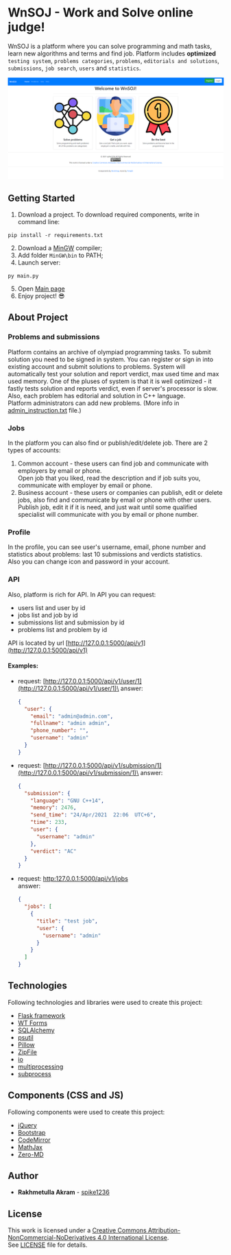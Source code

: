 # WnSOJ - Work and Solve online judge! 
WnSOJ is a platform where you can solve programming and math tasks, learn new algorithms and terms and find job. Platform includes  **optimized** `testing system`, `problems categories`, `problems`, `editorials and solutions`, `submissions`, `job search`, `users` and `statistics`.

![Main Page](/readme_screenshots/screenshot_1.png)

## Getting Started
1. Download a project. To download required components, write in command line:
```shell
pip install -r requirements.txt
```
2. Download a [MinGW](https://sourceforge.net/projects/mingw) compiler;
3. Add folder ```MinGW\bin``` to PATH;
4. Launch server:
```shell
py main.py
```
5. Open [Main page](http://127.0.0.1:5000)
6. Enjoy project! :sunglasses:

## About Project
### Problems and submissions
Platform contains an archive of olympiad programming tasks. To submit solution you need to be signed in system. You can register or sign in into existing account and submit solutions to problems.
System will automatically test your solution and report verdict, max used time and max used memory.
One of the pluses of system is that it is well optimized - it fastly tests solution and reports verdict, even if server's processor is slow.\
Also, each problem has editorial and solution in C++ language.\
Platform administrators can add new problems. (More info in [admin_instruction.txt](admin_instruction.txt) file.)
### Jobs
In the platform you can also find or publish/edit/delete job.
There are 2 types of accounts:
1. Common account - these users can find job and communicate with employers by email or phone.\
   Open job that you liked, read the description and if job suits you, communicate with employer by email or phone.
2. Business account - these users or companies can publish, edit or delete jobs, also find and communicate by email or phone with other users.\
   Publish job, edit it if it is need, and just wait until some qualified specialist will communicate with you by email or phone number.
### Profile
In the profile, you can see user's username, email, phone number and statistics about problems: last 10 submissions and verdicts statistics.\
Also you can change icon and password in your account.
### API
Also, platform is rich for API.
In API you can request:

* users list and user by id
* jobs list and job by id
* submissions list and submission by id
* problems list and problem by id

API is located by url [http://127.0.0.1:5000/api/v1](http://127.0.0.1:5000/api/v1)

#### Examples:

* request: [http://127.0.0.1:5000/api/v1/user/1](http://127.0.0.1:5000/api/v1/user/1)\
answer:
  ```json
  {
    "user": {
      "email": "admin@admin.com",
      "fullname": "admin admin",
      "phone_number": "",
      "username": "admin"
    }
  }
  ```

* request: [http://127.0.0.1:5000/api/v1/submission/1](http://127.0.0.1:5000/api/v1/submission/1)\
answer:
  ```json
  {
    "submission": {
      "language": "GNU C++14",
      "memory": 2476,
      "send_time": "24/Apr/2021  22:06  UTC+6",
      "time": 233,
      "user": {
        "username": "admin"
      },
      "verdict": "AC"
    }
  }
  ```

* request: [http:127.0.0.1:5000/api/v1/jobs](http:127.0.0.1:5000/api/v1/jobs)\
answer:
  ```json
  {
    "jobs": [
      {
        "title": "test job",
        "user": {
          "username": "admin"
        }
      }
    ]
  }
  ```
## Technologies
Following technologies and libraries were used to create this project:
* [Flask framework](https://flask.palletsprojects.com/en/1.1.x/)
* [WT Forms](https://wtforms.readthedocs.io/en/2.3.x/)
* [SQLAlchemy](https://docs.sqlalchemy.org/en/14/)
* [psutil](https://pypi.org/project/psutil/)
* [Pillow](https://pillow.readthedocs.io/en/stable/)
* [ZipFile](https://docs.python.org/3/library/zipfile.html)
* [io](https://docs.python.org/3/library/io.html)
* [multiprocessing](https://docs.python.org/3/library/multiprocessing.html)
* [subprocess](https://docs.python.org/3/library/subprocess.html)
## Components (CSS and JS)
Following components were used to create this project:
* [jQuery](https://jquery.com/)
* [Bootstrap](https://getbootstrap.com/docs/4.6/getting-started/introduction/)
* [CodeMirror](https://codemirror.net/)
* [MathJax](https://www.mathjax.org/)
* [Zero-MD](https://zerodevx.github.io/zero-md/)
## Author
* **Rakhmetulla Akram** - [spike1236](github.com/spike1236)
## License
This work is licensed under a [Creative Commons Attribution-NonCommercial-NoDerivatives 4.0 International License](http://creativecommons.org/licenses/by-nc-nd/4.0/).\
See [LICENSE](LICENSE.md) file for details.
